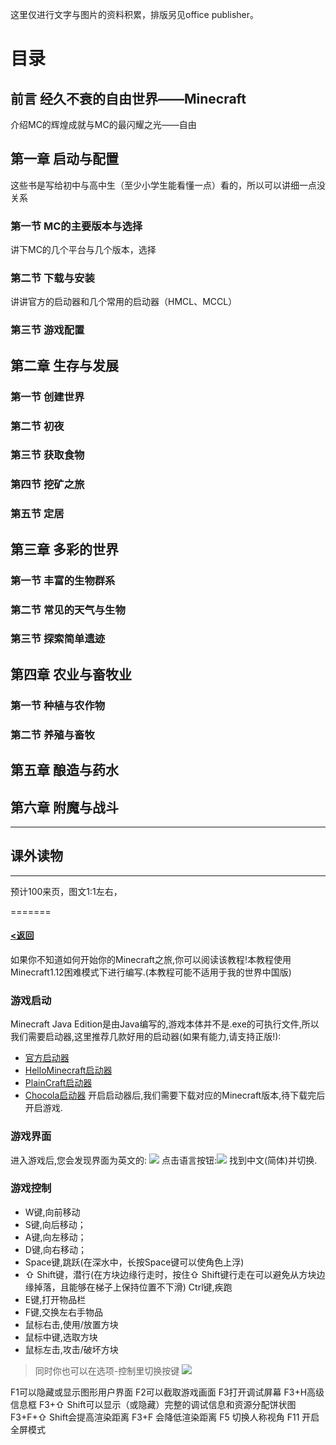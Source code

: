 
这里仅进行文字与图片的资料积累，排版另见office publisher。

# 目录

## 前言 经久不衰的自由世界——Minecraft

介绍MC的辉煌成就与MC的最闪耀之光——自由

## 第一章 启动与配置

这些书是写给初中与高中生（至少小学生能看懂一点）看的，所以可以讲细一点没关系

### 第一节 MC的主要版本与选择

讲下MC的几个平台与几个版本，选择

### 第二节 下载与安装

讲讲官方的启动器和几个常用的启动器（HMCL、MCCL）

### 第三节 游戏配置

## 第二章 生存与发展

### 第一节 创建世界

### 第二节 初夜

### 第三节 获取食物

 ### 第四节 挖矿之旅

### 第五节 定居

## 第三章 多彩的世界

### 第一节 丰富的生物群系

### 第二节 常见的天气与生物

### 第三节 探索简单遗迹

## 第四章 农业与畜牧业

### 第一节 种植与农作物

### 第二节 养殖与畜牧

## 第五章 酿造与药水

## 第六章 附魔与战斗

***

## 课外读物

***

预计100来页，图文1:1左右，


=======
#### [<返回](https://github.com/Hailaycraft/Minecraft-Learning-note/README.md)

如果你不知道如何开始你的Minecraft之旅,你可以阅读该教程!本教程使用Minecraft1.12困难模式下进行编写.(本教程可能不适用于我的世界中国版)

### 游戏启动
Minecraft Java Edition是由Java编写的,游戏本体并不是.exe的可执行文件,所以我们需要启动器,这里推荐几款好用的启动器(如果有能力,请支持正版!):
- [官方启动器](https://minecraft.net/zh-hans/store/minecraft/?ref=fm)
- [HelloMinecraft启动器](http://www.mcbbs.net/thread-142335-1-1.html)
- [PlainCraft启动器](http://www.mcbbs.net/thread-627838-1-1.html)
- [Chocola启动器](http://www.mcbbs.net/thread-719579-1-1.html)
开启启动器后,我们需要下载对应的Minecraft版本,待下载完后开启游戏.

### 游戏界面
进入游戏后,您会发现界面为英文的:
![](https://i.loli.net/2018/04/21/5ada906ba6b99.png)
点击语言按钮:![](https://i.loli.net/2018/04/21/5ada90ff11f44.png)
找到中文(简体)并切换.

### 游戏控制
- W键,向前移动
- S键,向后移动；
- A键,向左移动；
- D键,向右移动；
- Space键,跳跃(在深水中，长按Space键可以使角色上浮)
- ⇧ Shift键，潜行(在方块边缘行走时，按住⇧ Shift键行走在可以避免从方块边缘掉落，且能够在梯子上保持位置不下滑)
Ctrl键,疾跑
- E键,打开物品栏
- F键,交换左右手物品
- 鼠标右击,使用/放置方块
- 鼠标中键,选取方块
- 鼠标左击,攻击/破坏方块
> 同时你也可以在选项-控制里切换按键
![](https://i.loli.net/2018/04/21/5ada934aef2c2.png)

F1可以隐藏或显示图形用户界面
F2可以截取游戏画面
F3打开调试屏幕
F3+H高级信息框
F3+⇧ Shift可以显示（或隐藏）完整的调试信息和资源分配饼状图
F3+F+⇧ Shift会提高渲染距离
F3+F 会降低渲染距离
F5 切换人称视角
F11 开启全屏模式
